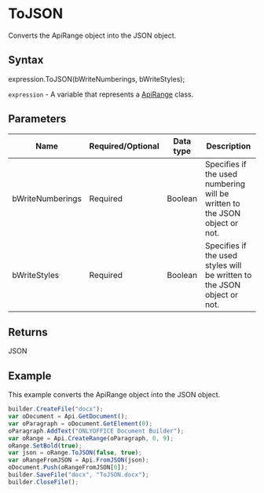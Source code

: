 # ToJSON

Converts the ApiRange object into the JSON object.

## Syntax

expression.ToJSON(bWriteNumberings, bWriteStyles);

`expression` - A variable that represents a [ApiRange](../ApiRange.md) class.

## Parameters

| **Name** | **Required/Optional** | **Data type** | **Description** |
| ------------- | ------------- | ------------- | ------------- |
| bWriteNumberings | Required | Boolean | Specifies if the used numbering will be written to the JSON object or not. |
| bWriteStyles | Required | Boolean | Specifies if the used styles will be written to the JSON object or not. |

## Returns

JSON

## Example

This example converts the ApiRange object into the JSON object.

```javascript
builder.CreateFile("docx");
var oDocument = Api.GetDocument();
var oParagraph = oDocument.GetElement(0);
oParagraph.AddText("ONLYOFFICE Document Builder");
var oRange = Api.CreateRange(oParagraph, 0, 9);
oRange.SetBold(true);
var json = oRange.ToJSON(false, true);
var oRangeFromJSON = Api.FromJSON(json);
oDocument.Push(oRangeFromJSON[0]);
builder.SaveFile("docx", "ToJSON.docx");
builder.CloseFile();
```
